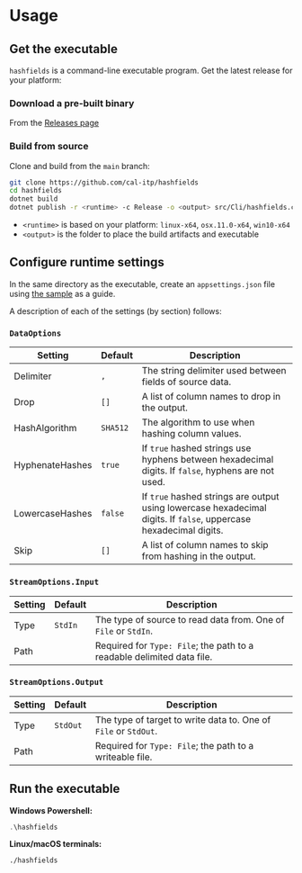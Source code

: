 # Usage

## Get the executable

`hashfields` is a command-line executable program. Get the latest release for
your platform:

### Download a pre-built binary

From the [Releases page][releases]

### Build from source

Clone and build from the `main` branch:

```bash
git clone https://github.com/cal-itp/hashfields
cd hashfields
dotnet build
dotnet publish -r <runtime> -c Release -o <output> src/Cli/hashfields.csproj
```

* `<runtime>` is based on your platform: `linux-x64`, `osx.11.0-x64`, `win10-x64`
* `<output>` is the folder to place the build artifacts and executable

## Configure runtime settings

In the same directory as the executable, create an `appsettings.json` file using
[the sample][appsettings.json] as a guide.

A description of each of the settings (by section) follows:

### `DataOptions`

| Setting           | Default  | Description                                                |
| ----------------- | -------- | ---------------------------------------------------------- |
| Delimiter       | `,`      | The string delimiter used between fields of source data.   |
| Drop            | `[]`     | A list of column names to drop in the output.              |
| HashAlgorithm   | `SHA512` | The algorithm to use when hashing column values.           |
| HyphenateHashes | `true`   | If `true` hashed strings use hyphens between hexadecimal digits. If `false`, hyphens are not used. |
| LowercaseHashes | `false`  | If `true` hashed strings are output using lowercase hexadecimal digits. If `false`, uppercase hexadecimal digits. |
| Skip            | `[]`     | A list of column names to skip from hashing in the output. |

### `StreamOptions.Input`

| Setting | Default   | Description                                                           |
| --------| --------- | --------------------------------------------------------------------- |
| Type    | `StdIn`   | The type of source to read data from. One of `File` or `StdIn`.       |
| Path    |           | Required for `Type: File`; the path to a readable delimited data file. |

### `StreamOptions.Output`

| Setting | Default  | Description                                                           |
| --------| -------- | --------------------------------------------------------------------- |
| Type    | `StdOut` | The type of target to write data to. One of `File` or `StdOut`.       |
| Path    |          | Required for `Type: File`; the path to a writeable file.              |

## Run the executable

**Windows Powershell:**

```powershell
.\hashfields
```

**Linux/macOS terminals:**

```bash
./hashfields
```

[appsettings.json]: https://github.com/cal-itp/hashfields/blob/main/src/Cli/appsettings.json
[releases]: https://github.com/cal-itp/hashfields/releases

